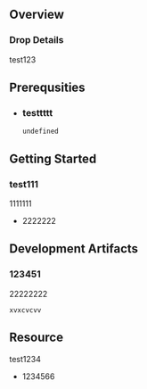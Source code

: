 
## Overview



### Drop Details
test123

## Prerequsities

- ### testtttt
  ```shell
  undefined
  ```
      

## Getting Started
### test111
1111111
- 2222222

## Development Artifacts
### 123451
22222222
```shell
xvxcvcvv
```

## Resource
test1234
- 1234566



    
